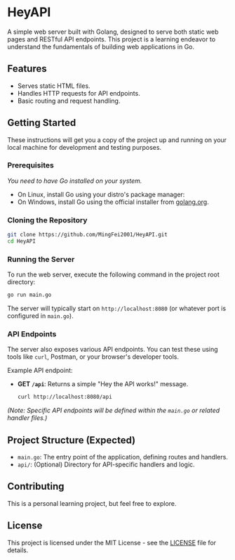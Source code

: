 # HeyAPI

A simple web server built with Golang, designed to serve both static web pages and RESTful API endpoints. This project is a learning endeavor to understand the fundamentals of building web applications in Go.

## Features

*   Serves static HTML files.
*   Handles HTTP requests for API endpoints.
*   Basic routing and request handling.

## Getting Started

These instructions will get you a copy of the project up and running on your local machine for development and testing purposes.

### Prerequisites

*You need to have Go installed on your system.*

- On Linux, install Go using your distro's package manager:
- On Windows, install Go using the official installer from [golang.org](https://golang.org/dl/).

### Cloning the Repository

```bash
git clone https://github.com/MingFei2001/HeyAPI.git
cd HeyAPI
```

### Running the Server

To run the web server, execute the following command in the project root directory:

```bash
go run main.go
```

The server will typically start on `http://localhost:8080` (or whatever port is configured in `main.go`).

### API Endpoints

The server also exposes various API endpoints. You can test these using tools like `curl`, Postman, or your browser's developer tools.

Example API endpoint:

*   **GET `/api`**: Returns a simple "Hey the API works!" message.
    ```bash
    curl http://localhost:8080/api
    ```

*(Note: Specific API endpoints will be defined within the `main.go` or related handler files.)*

## Project Structure (Expected)

*   `main.go`: The entry point of the application, defining routes and handlers.
*   `api/`: (Optional) Directory for API-specific handlers and logic.

## Contributing

This is a personal learning project, but feel free to explore.

## License

This project is licensed under the MIT License - see the [LICENSE](LICENSE) file for details.

